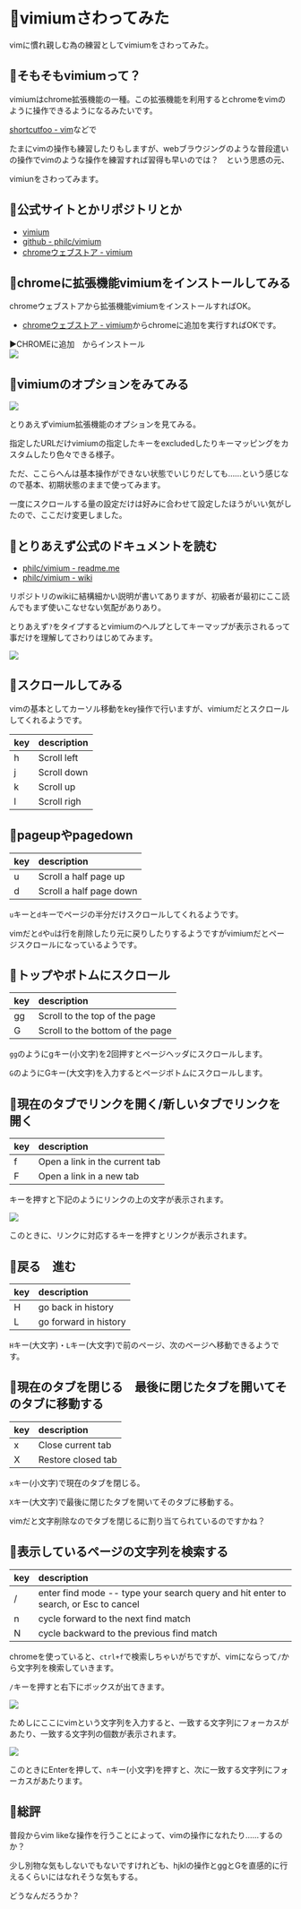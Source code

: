 # 🔰vimiumさわってみた

vimに慣れ親しむ為の練習としてvimiumをさわってみた。

## 🔰そもそもvimiumって？

vimiumはchrome拡張機能の一種。この拡張機能を利用するとchromeをvimのように操作できるようになるみたいです。

[shortcutfoo - vim](https://www.shortcutfoo.com/app/dojos/vim)などで

たまにvimの操作も練習したりもしますが、webブラウジングのような普段遣いの操作でvimのような操作を練習すれば習得も早いのでは？　という思惑の元、

vimiunをさわってみます。

## 🔰公式サイトとかリポジトリとか

- [vimium](http://vimium.github.io/)
- [github - philc/vimium](https://github.com/philc/vimium)
- [chromeウェブストア - vimium](https://chrome.google.com/webstore/detail/vimium/dbepggeogbaibhgnhhndojpepiihcmeb)

## 🔰chromeに拡張機能vimiumをインストールしてみる

chromeウェブストアから拡張機能vimiumをインストールすればOK。

- [chromeウェブストア - vimium](https://chrome.google.com/webstore/detail/vimium/dbepggeogbaibhgnhhndojpepiihcmeb)からchromeに追加を実行すればOKです。

▶CHROMEに追加　からインストール  
![](image/installVimium.png)

## 🔰vimiumのオプションをみてみる

![](image/vimiumOption.png)

とりあえずvimium拡張機能のオプションを見てみる。

指定したURLだけvimiumの指定したキーをexcludedしたりキーマッピングをカスタムしたり色々できる様子。

ただ、ここらへんは基本操作ができない状態でいじりだしても……という感じなので基本、初期状態のままで使ってみます。

一度にスクロールする量の設定だけは好みに合わせて設定したほうがいい気がしたので、ここだけ変更しました。

## 🔰とりあえず公式のドキュメントを読む

- [philc/vimium - readme.me](https://github.com/philc/vimium/blob/master/README.md)
- [philc/vimium - wiki](https://github.com/philc/vimium/wiki)

リポジトリのwikiに結構細かい説明が書いてありますが、初級者が最初にここ読んでもまず使いこなせない気配がありあり。

とりあえず`?`をタイプするとvimiumのヘルプとしてキーマップが表示されるって事だけを理解してさわりはじめてみます。

![](image/vimiumHelp.png)

## 🔰スクロールしてみる

vimの基本としてカーソル移動をkey操作で行いますが、vimiumだとスクロールしてくれるようです。

key  | description
:--- | :----------
h    | Scroll left
j    | Scroll down
k    | Scroll up
l    | Scroll righ

## 🔰pageupやpagedown

key  | description
:--- | :----------------------
u    | Scroll a half page up
d    | Scroll a half page down

`u`キーと`d`キーでページの半分だけスクロールしてくれるようです。

vimだと`d`や`u`は行を削除したり元に戻りしたりするようですがvimiumだとページスクロールになっているようです。

## 🔰トップやボトムにスクロール

key  | description
:--- | :-------------------------------
gg   | Scroll to the top of the page
G    | Scroll to the bottom of the page

`gg`のようにgキー(小文字)を2回押すとページヘッダにスクロールします。

`G`のようにGキー(大文字)を入力するとページボトムにスクロールします。

## 🔰現在のタブでリンクを開く/新しいタブでリンクを開く

key  | description
:--- | :-----------------------------
f    | Open a link in the current tab
F    | Open a link in a new tab

キーを押すと下記のようにリンクの上の文字が表示されます。

![](image/openLink.png)

このときに、リンクに対応するキーを押すとリンクが表示されます。

## 🔰戻る　進む

key  | description
:--- | :-----------------------------
H    | go back in history
L    | go forward in history

`H`キー(大文字)・`L`キー(大文字)で前のページ、次のページへ移動できるようです。

## 🔰現在のタブを閉じる　最後に閉じたタブを開いてそのタブに移動する

key  | description
:--- | :-----------------------------
x    | Close current tab
X    | Restore closed tab

`x`キー(小文字)で現在のタブを閉じる。

`X`キー(大文字)で最後に閉じたタブを開いてそのタブに移動する。

vimだと文字削除なのでタブを閉じるに割り当てられているのですかね？

## 🔰表示しているページの文字列を検索する

key  | description
:--- | :-----------------------------
/    | enter find mode -- type your search query and hit enter to search, or Esc to cancel
n    | cycle forward to the next find match
N    | cycle backward to the previous find match

chromeを使っていると、`ctrl+f`で検索しちゃいがちですが、vimにならって`/`から文字列を検索していきます。

`/`キーを押すと右下にボックスが出てきます。

![](image/serachVimStep001.png)

ためしにここにvimという文字列を入力すると、一致する文字列にフォーカスがあたり、一致する文字列の個数が表示されます。

![](image/searchVimStep002.png)

このときにEnterを押して、`n`キー(小文字)を押すと、次に一致する文字列にフォーカスがあたります。

## 🔰総評

普段からvim likeな操作を行うことによって、vimの操作になれたり……するのか？

少し別物な気もしないでもないですけれども、hjklの操作とggとGを直感的に行えるくらいにはなれそうな気もする。

どうなんだろうか？
